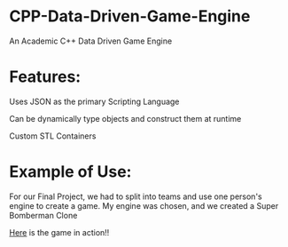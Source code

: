 # CPP-Data-Driven-Game-Engine
An Academic C++ Data Driven Game Engine  

# Features:   
Uses JSON as the primary Scripting Language

Can be dynamically type objects and construct them at runtime

Custom STL Containers  


# Example of Use:

For our Final Project, we had to split into teams and use one person's engine to create a game. My engine was chosen, and we created a Super Bomberman Clone

[Here](https://drive.google.com/drive/folders/1yoyi8xYHZTlJon0yGReeJs007r8TW2XZ?usp=sharing) is the game in action!!


